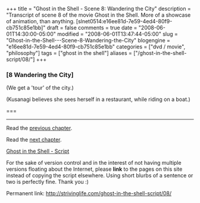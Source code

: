 +++
title = "Ghost in the Shell - Scene 8: Wandering the City"
description = "Transcript of scene 8 of the movie Ghost in the Shell. More of a showcase of animation, than anything. [slnet0514:e16ee81d-7e59-4ed4-80f9-cb751c85e1bb]"
draft = false
comments = true
date = "2008-06-01T14:30:00-05:00"
modified = "2008-06-01T13:47:44-05:00"
slug = "Ghost-in-the-Shell---Scene-8-Wandering-the-City"
blogengine = "e16ee81d-7e59-4ed4-80f9-cb751c85e1bb"
categories = ["dvd / movie", "philosophy"]
tags = ["ghost in the shell"]
aliases = ["/ghost-in-the-shell-script/08/"]
+++

<h3>[8 Wandering the City]</h3>
<p>
(We get a &#39;tour&#39; of the city.) 
</p>
<p>
(Kusanagi believes she sees herself in a restaurant, while riding on a boat.) 
</p>
<p>
===&nbsp; 
</p>
<hr />
<p>
Read the <a href="/ghost-in-the-shell-script/07/">previous chapter</a>. 
</p>
<p>
Read the <a href="/ghost-in-the-shell-script/09/">next chapter</a>. 
</p>
<p>
<a href="/ghost-in-the-shell-script/">Ghost in the Shell - Script</a> 
</p>
<div class="tip">
<p>
For the sake of version control and in the interest of not having multiple versions floating about the Internet, please <strong>link</strong> to the pages on this site instead of copying the script elsewhere. Using short blurbs of a sentence or two is perfectly fine. Thank you :) 
</p>
<p>
Permanent link: <a href="/ghost-in-the-shell-script/08/">http://strivinglife.com/ghost-in-the-shell-script/08/</a> 
</p>
</div>

